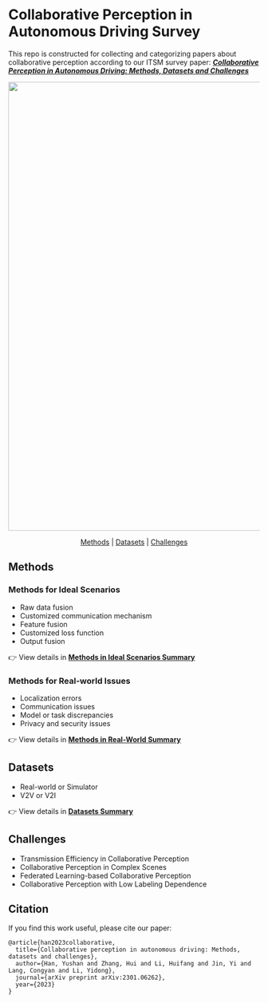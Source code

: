 #  Collaborative Perception in Autonomous Driving Survey

This repo is constructed for collecting and categorizing papers about collaborative perception according to our ITSM survey paper: 
[***Collaborative Perception in Autonomous Driving: Methods, Datasets and Challenges***](https://arxiv.org/abs/2301.06262)

<p align="center">
<img src="Figures/overview.png" width="900" alt="">
</p>

<div align="center">
<p align="center">
<a href="#methods">Methods</a> |
<a href="#datasets">Datasets</a> |
<a href="#challenges">Challenges</a>
</p>
</div>




## Methods
### Methods for Ideal Scenarios
- Raw data fusion
- Customized communication mechanism
- Feature fusion
- Customized loss function
- Output fusion

👉 View details in [**Methods in Ideal Scenarios Summary**](ideal_scenarios_methods.md)

### Methods for Real-world Issues
- Localization errors
- Communication issues
- Model or task discrepancies
- Privacy and security issues

👉 View details in [**Methods in Real-World Summary**](real_world_methods.md)


## Datasets
- Real-world or Simulator
- V2V or V2I 

👉 View details in [**Datasets Summary**](dataset_summary.md)

## Challenges
- Transmission Efficiency in Collaborative Perception
- Collaborative Perception in Complex Scenes
- Federated Learning-based Collaborative Perception
- Collaborative Perception with Low Labeling Dependence


## Citation
If you find this work useful, please cite our paper:
```
@article{han2023collaborative,
  title={Collaborative perception in autonomous driving: Methods, datasets and challenges},
  author={Han, Yushan and Zhang, Hui and Li, Huifang and Jin, Yi and Lang, Congyan and Li, Yidong},
  journal={arXiv preprint arXiv:2301.06262},
  year={2023}
}
```

